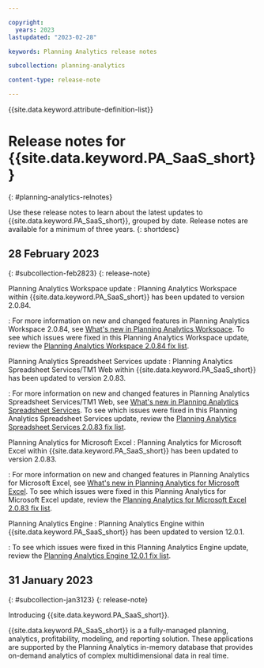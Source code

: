 ```yaml
---

copyright:
  years: 2023
lastupdated: "2023-02-28"

keywords: Planning Analytics release notes

subcollection: planning-analytics

content-type: release-note

---
```


{{site.data.keyword.attribute-definition-list}}
<!-- You must add the release-note content type in your attribute definitions AND to each release note H2. This will ensure that the release note entry is pulled into the notifications library. -->

# Release notes for {{site.data.keyword.PA_SaaS_short}}

{: #planning-analytics-relnotes}

Use these release notes to learn about the latest updates to {{site.data.keyword.PA_SaaS_short}}, grouped by date. Release notes are available for a minimum of three years.
{: shortdesc}

<!--
## How should I set up my release notes page?
{: #relnotes-page-setup}
{: release-note}

* Use "Release notes for xxx" as your page title, where xxx is the short name with no trademarks.
* Name the file `release-notes.md` for URL readability.
* If you require multiple release notes files, group under a "Release Notes" topicgroup and use a unique name for each file.
* Add each release as an H2 or H3, depending on how frequently your service releases updates. If you release monthly or less, use an H2 for each entry. If you release several times a month, use an H2 with the month to group each H3 entry in that month.
* The first entry in your release notes file should introduce your service and reflect the release date of the service.
* Use a definition list entry for each update, change, or new item in that release.
* Set the `release-note` content type attribute definition at the top of your file.
* Set the `release-note` content type attribute on a new line following each H2 release entry.
* Do not repeat task steps. Summarize and link to task topic.
* Do not include security bulletins or maintenance notifications in this file. There is a separate process for these types of notifications.

## What should I include in my release note entries?
{: #release-notes-content-include}
{: release-note}

Use a definition list to highlight each item covered in the release. Each entry should summarize the release details. You want to make sure you are not re-documenting information that is already available in documentation because then you'd have to maintain it in two places. If a more detailed explanation for the change exists out in a documentation page, then link out to the doc. For guidance on coding definition lists, [Definition lists](https://test.cloud.ibm.com/docs/writing?topic=writing-lists#definition-lists).

Because this content is single-sourced and pulled into the Status UI, you can only include the following markup in your definition list entries: paragraph, ordered list item, unordered list item, code phrase, links, keyrefs, bold, and italics. Any other markup is not supported.

For detailed guidance on what to include on this page, see [Release notes guidance](https://test.cloud.ibm.com/docs/writing?topic=writing-releasenotes). -->

## 28 February 2023

{: #subcollection-feb2823}
{: release-note}

Planning Analytics Workspace update
:   Planning Analytics Workspace within {{site.data.keyword.PA_SaaS_short}} has been updated to version 2.0.84.

:   For more information on new and changed features in Planning Analytics Workspace 2.0.84, see [What's new in Planning Analytics Workspace](https://www.ibm.com/docs/en/planning-analytics/2.0.0?topic=wnipaw-2084-whats-new-february-16-2023). To see which issues were fixed in this Planning Analytics Workspace update, review the [Planning Analytics Workspace 2.0.84 fix list](https://www.ibm.com/support/pages/system/files/inline-files/ibm_fixlist_planning_analytics_workspace_2084_sc.pdf).

Planning Analytics Spreadsheet Services update
:   Planning Analytics Spreadsheet Services/TM1 Web within {{site.data.keyword.PA_SaaS_short}} has been updated to version 2.0.83.

:   For more information on new and changed features in Planning Analytics Spreadsheet Services/TM1 Web, see [What's new in Planning Analytics Spreadsheet Services](https://www.ibm.com/docs/en/planning-analytics/2.0.0?topic=web-2083-feature-updates-february-17-2023). To see which issues were fixed in this Planning Analytics Spreadsheet Services update, review the [Planning Analytics Spreadsheet Services 2.0.83 fix list](https://www.ibm.com/support/pages/system/files/inline-files/ibm_fixlist_planning_analytics_spreadsheet_services_2083_sc-1.pdf).

Planning Analytics for Microsoft Excel
:   Planning Analytics for Microsoft Excel within {{site.data.keyword.PA_SaaS_short}} has been updated to version 2.0.83.

:   For more information on new and changed features in Planning Analytics for Microsoft Excel, see [What's new in Planning Analytics for Microsoft Excel](https://www.ibm.com/docs/en/planning-analytics/2.0.0?topic=excel-2083-feature-updates-february-10-2023). To see which issues were fixed in this Planning Analytics for Microsoft Excel update, review the [Planning Analytics for Microsoft Excel 2.0.83 fix list](https://www.ibm.com/support/pages/system/files/inline-files/ibm_fixlist_planning_analytics_for_msexcel_2083_sc.pdf).

Planning Analytics Engine
:   Planning Analytics Engine within {{site.data.keyword.PA_SaaS_short}} has been updated to version 12.0.1.

:   To see which issues were fixed in this Planning Analytics Engine update, review the [Planning Analytics Engine 12.0.1 fix list](https://www.ibm.com/support/pages/system/files/inline-files/ibm_fixlist_planning_analytics_engine_1201.pdf).

## 31 January 2023

{: #subcollection-jan3123}
{: release-note}

Introducing {{site.data.keyword.PA_SaaS_short}}.

{{site.data.keyword.PA_SaaS_short}} is a a fully-managed planning, analytics, profitability, modeling, and reporting solution. These applications are supported by the Planning Analytics in-memory database that provides on-demand analytics of complex multidimensional data in real time.
